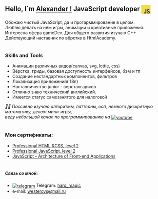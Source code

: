 ## Hello, I`m [Alexander !][telega] JavaScript developer <img align="top" alt="JavaScript" width="30" src="https://raw.githubusercontent.com/github/explore/80688e429a7d4ef2fca1e82350fe8e3517d3494d/topics/javascript/javascript.png" />

Обожаю чистый JavaScript, да и прогарммирование в целом. <br/>
Люблю делать на нём игры, анимации и креативные приложения.
<br> Интересна сфера gameDev. Для общего развития изучаю C++
<br> Действующий наставник по вёрстке в HtmlAcademy.
#

### Skills and Tools
- Анимации различных видов(canvas, svg, lottie, css)
- Вёрстка, гриды, базовая доступность интерфейсов, бэм и тп
- Создание нестандартных компонентов, фильтров
- Локализация приложений(i18n)
- Наставничество junior - верстальщиков.
- Отлично знаю технический английский.
- Имеется статус самозанятого для налоговой

<i>  👨‍💻 Пассивно изучаю алгоритмы, паттерны, ооп, немного дискретную математику, делаю мини-игры, <br/> веду небольшой канал по программированию на</i> [<img align="center" alt="youtube" width="56" src="https://www.gstatic.com/youtube/img/branding/youtubelogo/svg/youtubelogo.svg" />][youtube] 

#
### Мои сертификаты:
- [Professional HTML &CSS, level 2][html1]
- [Professional JavaScript, level 2][js2]
- [JavaScript - Architecture of Front-end Applications][js2-prof]

#
##### Связь со мной:
- [<img align="center" alt="telegram" width="20" src="https://telegram.org/img/t_logo.svg?1" />][telega] Telegram: <a href="https://t.me/hard_magic">hard_magic</a>
- e-mail: <a href="mailto:westerovs@mail.ru">westerovs@mail.ru</a>


[youtube]: https://www.youtube.com/c/WEBSTART-LIVE
[telega]: https://t.me/hard_magic
[mail]: westerovs@mail.ru
[hh]: https://voronezh.hh.ru/resume/db80ce62ff07c1cfdd0039ed1f7a38707a716c

[html1]: https://assets.htmlacademy.ru/certificates/intensive/115/515875.pdf?1568835873&_ga=2.103924802.31217655.1632573392-1893841728.1631130741
[js2]: https://assets.htmlacademy.ru/certificates/intensive/141/515875.pdf?1580945711&_ga=2.109326151.31217655.1632573392-1893841728.1631130741
[js2-prof]: https://assets.htmlacademy.ru/certificates/intensive/211/515875.pdf?1632573430&_ga=2.109326151.31217655.1632573392-1893841728.1631130741



